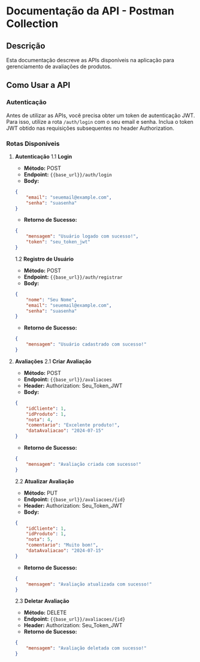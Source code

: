 # Documentação da API - Postman Collection

## Descrição
Esta documentação descreve as APIs disponíveis na aplicação para gerenciamento de avaliações de produtos.

## Como Usar a API

### Autenticação
Antes de utilizar as APIs, você precisa obter um token de autenticação JWT. Para isso, utilize a rota `/auth/login` com o seu email e senha. Inclua o token JWT obtido nas requisições subsequentes no header Authorization.

### Rotas Disponíveis

1. **Autenticação**
   1.1 **Login**
      - **Método:** POST
      - **Endpoint:** `{{base_url}}/auth/login`
      - **Body:**
      ```json
      {
          "email": "seuemail@example.com",
          "senha": "suasenha"
      }
      ```
      - **Retorno de Sucesso:**
      ```json
      {
          "mensagem": "Usuário logado com sucesso!",
          "token": "seu_token_jwt"
      }
      ```

   1.2 **Registro de Usuário**
      - **Método:** POST
      - **Endpoint:** `{{base_url}}/auth/registrar`
      - **Body:**
      ```json
      {
          "nome": "Seu Nome",
          "email": "seuemail@example.com",
          "senha": "suasenha"
      }
      ```
      - **Retorno de Sucesso:**
      ```json
      {
          "mensagem": "Usuário cadastrado com sucesso!"
      }
      ```

2. **Avaliações**
   2.1 **Criar Avaliação**
      - **Método:** POST
      - **Endpoint:** `{{base_url}}/avaliacoes`
      - **Header:** Authorization: Seu_Token_JWT
      - **Body:**
      ```json
      {
          "idCliente": 1,
          "idProduto": 1,
          "nota": 4,
          "comentario": "Excelente produto!",
          "dataAvaliacao": "2024-07-15"
      }
      ```
      - **Retorno de Sucesso:**
      ```json
      {
          "mensagem": "Avaliação criada com sucesso!"
      }
      ```

   2.2 **Atualizar Avaliação**
      - **Método:** PUT
      - **Endpoint:** `{{base_url}}/avaliacoes/{id}`
      - **Header:** Authorization: Seu_Token_JWT
      - **Body:**
      ```json
      {
          "idCliente": 1,
          "idProduto": 1,
          "nota": 5,
          "comentario": "Muito bom!",
          "dataAvaliacao": "2024-07-15"
      }
      ```
      - **Retorno de Sucesso:**
      ```json
      {
          "mensagem": "Avaliação atualizada com sucesso!"
      }
      ```

   2.3 **Deletar Avaliação**
      - **Método:** DELETE
      - **Endpoint:** `{{base_url}}/avaliacoes/{id}`
      - **Header:** Authorization: Seu_Token_JWT
      - **Retorno de Sucesso:**
      ```json
      {
          "mensagem": "Avaliação deletada com sucesso!"
      }
      ```
